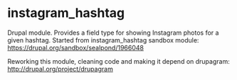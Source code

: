 instagram_hashtag
=================

Drupal module. Provides a field type for showing Instagram photos for a given hashtag. Started from instagram_hashtag sandbox module: https://drupal.org/sandbox/sealpond/1966048

Reworking this module, cleaning code and making it depend on drupagram: http://drupal.org/project/drupagram

